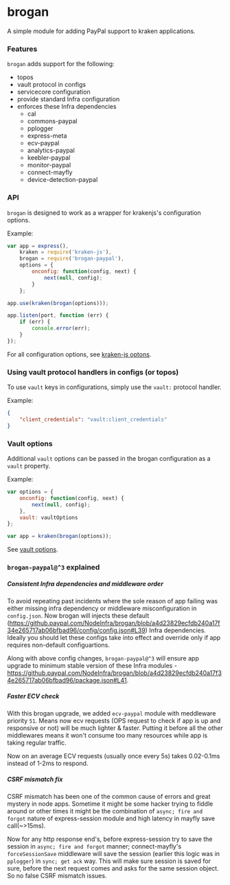 # brogan

A simple module for adding PayPal support to kraken applications.

### Features

`brogan` adds support for the following:

- topos
- vault protocol in configs
- servicecore configuration
- provide standard Infra configuration
- enforces these Infra dependencies
    - cal
    - commons-paypal
    - pplogger
    - express-meta
    - ecv-paypal
    - analytics-paypal
    - keebler-paypal
    - monitor-paypal
    - connect-mayfly
    - device-detection-paypal


### API
`brogan` is designed to work as a wrapper for krakenjs's configuration options.

Example:

```javascript
var app = express(),
    kraken = require('kraken-js'),
    brogan = require('brogan-paypal'),
    options = {
        onconfig: function(config, next) {
            next(null, config);
        }
    };

app.use(kraken(brogan(options)));

app.listen(port, function (err) {
    if (err) {
        console.error(err);
    }
});
```

For all configuration options, see [kraken-js optons](https://github.com/krakenjs/kraken-js#options).

### Using vault protocol handlers in configs (or topos)

To use `vault` keys in configurations, simply use the `vault:` protocol handler.

Example:

```json
{
    "client_credentials": "vault:client_credentials"
}
```

### Vault options

Additional `vault` options can be passed in the brogan configuration as a `vault` property.

Example:

```javascript
var options = {
    onconfig: function(config, next) {
        next(null, config);
    },
    vault: vaultOptions
};

var app = kraken(brogan(options));
```

See [vault options](https://github.paypal.com/NodeInfra/node-vault#api).

### `brogan-paypal@^3` explained

##### Consistent Infra dependencies and middleware order
 
To avoid repeating past incidents where the sole reason of app failing was either missing infra dependency or middleware misconfiguration in `config.json`. Now brogan will injects these default (https://github.paypal.com/NodeInfra/brogan/blob/a4d23829ecfdb240a17f34e265717ab06bfbad96/config/config.json#L39) Infra dependencies. Ideally you should let these configs take into effect and override only if app requires non-default configuartions. 

Along with above config changes, `brogan-paypal@^3` will ensure app upgrade to minimum stable version of these Infra modules - https://github.paypal.com/NodeInfra/brogan/blob/a4d23829ecfdb240a17f34e265717ab06bfbad96/package.json#L41.

##### Faster ECV check

With this brogan upgrade, we added `ecv-paypal` module with meddleware priority `51`. Means now ecv requests (OPS request to check if app is up and responsive or not) will be much lighter & faster. Putting it before all the other middlewares means it won't consume too many resources while app is taking regular traffic. 

Now on an average ECV requests (usually once every 5s) takes 0.02-0.1ms instead of 1-2ms to respond. 

##### CSRF mismatch fix

CSRF mismatch has been one of the common cause of errors and great mystery in node apps. 
Sometime it might be some hacker trying to fiddle around or other times it might be the combination of `async; fire and forgot` nature of express-session module and high latency in mayfly save call(~>15ms).

Now for any http response end's, before express-session try to save the session in `async; fire and forgot` manner; connect-mayfly's `forceSessionSave` middleware will save the session (earlier this logic was in `pplogger`) in `sync; get ack` way. This will make sure session is saved for sure, before the next request comes and asks for the same session object. So no false CSRF mismatch issues.
